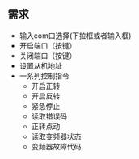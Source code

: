 ## 需求

- 输入com口选择(下拉框或者输入框)
- 开启端口（按键）
- 关闭端口（按键）
- 设置从机地址
- 一系列控制指令
  - 开启正转
  - 开启反转
  - 紧急停止
  - 读取错误码
  - 正转点动
  - 读取变频器状态
  - 变频器故障代码